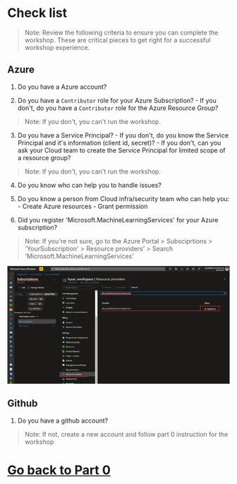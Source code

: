 # Check list
> Note: Review the following criteria to ensure you can complete the workshop. These are critical pieces to get right for a successful workshop experience.

## Azure 
1. Do you have a Azure account?

2. Do you have a `Contributor` role for your Azure Subscription?
        - If you don't, do you have a `Contributor` role for the Azure Resource Group?
> Note: If you don't, you can't run the workshop.

3. Do you have a Service Principal?
        - If you don't, do you know the Service Principal and it's information (client id, secret)?
        - If you don't, can you ask your Cloud team to create the Service Principal for limited scope of a resource group?
> Note: If you don't, you can't run the workshop.

4. Do you know who can help you to handle issues?

5. Do you know a person from Cloud infra/security team who can help you:
        - Create Azure resources
        - Grant permission

6. Did you register 'Microsoft.MachineLearningServices' for your Azure subscription?
> Note: If you're not sure, go to the Azure Portal > Subsciprtions > 'YourSubscription' > Resource providers' > Search 'Microsoft.MachineLearningServices'

![ml_services](./images/arm100.png)

## Github
1. Do you have a github account?
> Note: If not, create a new account and follow part 0 instruction for the workshop

# [Go back to Part 0](./part_0.md)
